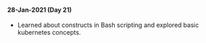 #### 28-Jan-2021 (Day 21)
- Learned about constructs in Bash scripting and explored basic kubernetes concepts.
